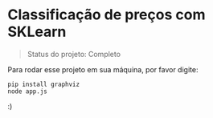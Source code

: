 <h1>Classificação de preços com SKLearn</h1>

> Status do projeto: Completo

Para rodar esse projeto em sua máquina, por favor digite:

```
pip install graphviz
node app.js
```
:)
